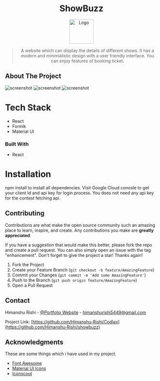 <div align="center">
  
# ShowBuzz

<a href="https://codlax.vercel.app/">
  <img src="https://res.cloudinary.com/dwtntbtvy/image/upload/v1685691558/github%20project%20showbuzz/tv-show_ae13pb.png" alt="Logo" width="80" height="80">  
</a>


> A website which can display the details of different shows. It has a modern and minimialistic design with a user friendly interface. You can enjoy features of booking ticket.
</div>

<!-- ABOUT THE PROJECT -->
## About The Project

![screenshot](https://res.cloudinary.com/dwtntbtvy/image/upload/v1685691403/github%20project%20showbuzz/Screenshot_2023-06-02_at_1.05.05_PM_nyfrph.png)
![screenshot](https://res.cloudinary.com/dwtntbtvy/image/upload/v1685691463/github%20project%20showbuzz/Screenshot_2023-06-02_at_1.06.49_PM_b3j1ku.png)
![screenshot](https://res.cloudinary.com/dwtntbtvy/image/upload/v1685691435/github%20project%20showbuzz/Screenshot_2023-06-02_at_1.07.01_PM_jbvsow.png)



<!-- Of course, no one template will serve all projects since your needs may be different. So I'll be adding more in the near future. You may also suggest changes by forking this repo and creating a pull request or opening an issue. Thanks to all the people have contributed to expanding this template! -->

<!-- Use the `BLANK_README.md` to get started. -->

<!-- Tech Stack -->
# Tech Stack
- React
- Formik
- Material UI

<!-- Built With -->
### Built With

- React


<!-- Installation -->
# Installation
npm install to install all dependencies.
Visit Google Cloud conosle to get your client Id and api key for login process.
You does not need any api key for the contest fetching api.



<!-- USAGE EXAMPLES -->
<!-- ## Usage -->

<!-- Use this space to show useful examples of how a project can be used. Additional screenshots, code examples and demos work well in this space. You may also link to more resources.

_For more examples, please refer to the [Documentation](https://example.com)_ -->




<!-- CONTRIBUTING -->
## Contributing

Contributions are what make the open source community such an amazing place to learn, inspire, and create. Any contributions you make are **greatly appreciated**.

If you have a suggestion that would make this better, please fork the repo and create a pull request. You can also simply open an issue with the tag "enhancement".
Don't forget to give the project a star! Thanks again!

1. Fork the Project
2. Create your Feature Branch (`git checkout -b feature/AmazingFeature`)
3. Commit your Changes (`git commit -m 'Add some AmazingFeature'`)
4. Push to the Branch (`git push origin feature/AmazingFeature`)
5. Open a Pull Request


<!-- CONTACT -->
## Contact

Himanshu Rishi - [@Portfolio Website](https://rishiportfolio.vercel.app/) - himanshurishi5449@gmail.com

Project Link: [https://github.com/Himanshu-Rishi/Codlax](https://github.com/Himanshu-Rishi/showbuzz)


<!-- ACKNOWLEDGMENTS -->
## Acknowledgments

These are some things which i have used in my project.

- [Font Awesome](https://fontawesome.com)
- [Material UI Icons](https://mui.com/material-ui/material-icons/)
- [Iconscout](https://iconscout.com)
